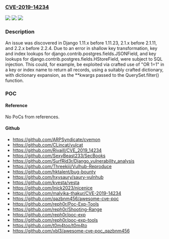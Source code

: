 ### [CVE-2019-14234](https://cve.mitre.org/cgi-bin/cvename.cgi?name=CVE-2019-14234)
![](https://img.shields.io/static/v1?label=Product&message=n%2Fa&color=blue)
![](https://img.shields.io/static/v1?label=Version&message=n%2Fa&color=blue)
![](https://img.shields.io/static/v1?label=Vulnerability&message=n%2Fa&color=brighgreen)

### Description

An issue was discovered in Django 1.11.x before 1.11.23, 2.1.x before 2.1.11, and 2.2.x before 2.2.4. Due to an error in shallow key transformation, key and index lookups for django.contrib.postgres.fields.JSONField, and key lookups for django.contrib.postgres.fields.HStoreField, were subject to SQL injection. This could, for example, be exploited via crafted use of "OR 1=1" in a key or index name to return all records, using a suitably crafted dictionary, with dictionary expansion, as the **kwargs passed to the QuerySet.filter() function.

### POC

#### Reference
No PoCs from references.

#### Github
- https://github.com/ARPSyndicate/cvemon
- https://github.com/CLincat/vulcat
- https://github.com/Rivaill/CVE_2019_14234
- https://github.com/SexyBeast233/SecBooks
- https://github.com/SurfRid3r/Django_vulnerability_analysis
- https://github.com/Threekiii/Vulhub-Reproduce
- https://github.com/hktalent/bug-bounty
- https://github.com/hxysaury/saury-vulnhub
- https://github.com/kvesta/vesta
- https://github.com/lnick2023/nicenice
- https://github.com/malvika-thakur/CVE-2019-14234
- https://github.com/qazbnm456/awesome-cve-poc
- https://github.com/reph0r/Poc-Exp-Tools
- https://github.com/reph0r/Shooting-Range
- https://github.com/reph0r/poc-exp
- https://github.com/reph0r/poc-exp-tools
- https://github.com/t0m4too/t0m4to
- https://github.com/xbl3/awesome-cve-poc_qazbnm456

